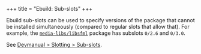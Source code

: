 +++
title = "Ebuild: Sub-slots"
+++

Ebuild sub-slots can be used to specify versions of the package that cannot be installed simultaneously (compared to regular slots that allow that). For example, the [`media-libs/libsfml`](https://packages.gentoo.org/packages/media-libs/libsfml) package has subslots `0/2.6` and `0/3.0`.

See [Devmanual > Slotting > Sub-slots](https://devmanual.gentoo.org/general-concepts/slotting/#sub-slots).
